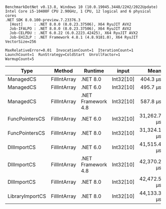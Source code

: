 ```

BenchmarkDotNet v0.13.8, Windows 10 (10.0.19045.3448/22H2/2022Update)
Intel Core i5-10400F CPU 2.90GHz, 1 CPU, 12 logical and 6 physical cores
.NET SDK 8.0.100-preview.7.23376.3
  [Host]     : .NET 8.0.0 (8.0.23.37506), X64 RyuJIT AVX2
  Job-IFALPO : .NET 8.0.0 (8.0.23.37506), X64 RyuJIT AVX2
  Job-CELPDU : .NET 6.0.22 (6.0.2223.42425), X64 RyuJIT AVX2
  Job-EHIZLP : .NET Framework 4.8.1 (4.8.9181.0), X64 RyuJIT VectorSize=256

MaxRelativeError=0.01  InvocationCount=1  IterationCount=1  
LaunchCount=1  RunStrategy=ColdStart  UnrollFactor=1  
WarmupCount=5  

```
| Type            | Method       | Runtime            | input     | Mean        | Error | Median      | Min         | Max         | Allocated |
|---------------- |------------- |------------------- |---------- |------------:|------:|------------:|------------:|------------:|----------:|
| ManagedCS       | FillIntArray | .NET 8.0           | Int32[10] |    404.3 μs |    NA |    404.3 μs |    404.3 μs |    404.3 μs |     400 B |
| ManagedCS       | FillIntArray | .NET 6.0           | Int32[10] |    495.7 μs |    NA |    495.7 μs |    495.7 μs |    495.7 μs |     640 B |
| ManagedCS       | FillIntArray | .NET Framework 4.8 | Int32[10] |    587.8 μs |    NA |    587.8 μs |    587.8 μs |    587.8 μs |         - |
| FuncPointersCS  | FillIntArray | .NET 6.0           | Int32[10] | 31,262.7 μs |    NA | 31,262.7 μs | 31,262.7 μs | 31,262.7 μs |     640 B |
| FuncPointersCS  | FillIntArray | .NET 8.0           | Int32[10] | 31,324.1 μs |    NA | 31,324.1 μs | 31,324.1 μs | 31,324.1 μs |     400 B |
| DllImportCS     | FillIntArray | .NET 6.0           | Int32[10] | 41,515.4 μs |    NA | 41,515.4 μs | 41,515.4 μs | 41,515.4 μs |     640 B |
| DllImportCS     | FillIntArray | .NET Framework 4.8 | Int32[10] | 42,370.2 μs |    NA | 42,370.2 μs | 42,370.2 μs | 42,370.2 μs |         - |
| DllImportCS     | FillIntArray | .NET 8.0           | Int32[10] | 42,472.5 μs |    NA | 42,472.5 μs | 42,472.5 μs | 42,472.5 μs |     400 B |
| LibraryImportCS | FillIntArray | .NET 8.0           | Int32[10] | 44,133.3 μs |    NA | 44,133.3 μs | 44,133.3 μs | 44,133.3 μs |     400 B |
